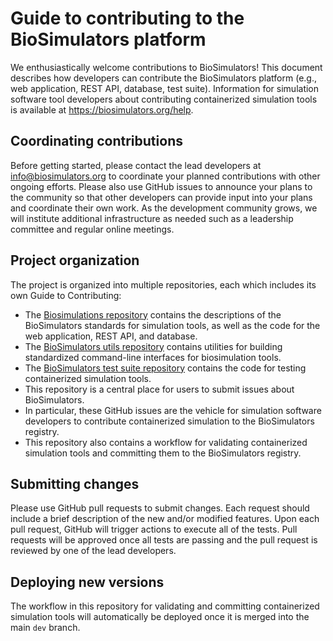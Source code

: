 # Guide to contributing to the BioSimulators platform

We enthusiastically welcome contributions to BioSimulators! This document describes how developers can contribute the BioSimulators platform (e.g., web application, REST API, database, test suite). Information for simulation software tool developers about contributing containerized simulation tools is available at https://biosimulators.org/help.

## Coordinating contributions

Before getting started, please contact the lead developers at [info@biosimulators.org](mailto:info@biosimulators.org) to coordinate your planned contributions with other ongoing efforts. Please also use GitHub issues to announce your plans to the community so that other developers can provide input into your plans and coordinate their own work. As the development community grows, we will institute additional infrastructure as needed such as a leadership committee and regular online meetings.

## Project organization

The project is organized into multiple repositories, each which includes its own Guide to Contributing:
- The [Biosimulations repository](https://github.com/biosimulations/Biosimulations) contains the descriptions of the BioSimulators standards for simulation tools, as well as the code for the web application, REST API, and database.
- The [BioSimulators utils repository](https://github.com/biosimulators/Biosimulators_utils) contains utilities for building standardized command-line interfaces for biosimulation tools.
- The [BioSimulators test suite repository](https://github.com/biosimulators/Biosimulators_test_suite) contains the code for testing containerized simulation tools.
- This repository is a central place for users to submit issues about BioSimulators. 
- In particular, these GitHub issues are the vehicle for simulation software developers to contribute containerized simulation to the BioSimulators registry.
- This repository also contains a workflow for validating containerized simulation tools and committing them to the BioSimulators registry.

## Submitting changes

Please use GitHub pull requests to submit changes. Each request should include a brief description of the new and/or modified features. Upon each pull request, GitHub will trigger actions to execute all of the tests. Pull requests will be approved once all tests are passing and the pull request is reviewed by one of the lead developers.

## Deploying new versions

The workflow in this repository for validating and committing containerized simulation tools will automatically be deployed once it is merged into the main `dev` branch.

